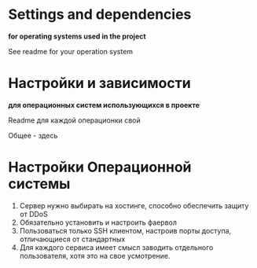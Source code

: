 # Settings and dependencies

**for operating systems used in the project**

See readme for your operation system

# Настройки и зависимости

**для операционных систем использующихся в проекте**

Readme для каждой операционки свой

Общее - здесь

# Настройки Операционной системы

1. Сервер нужно выбирать на хостинге, способно обеспечить защиту от DDoS
2. Обязательно установить и настроить фаервол
3. Пользоваться только SSH клиентом, настроив порты доступа, отличающиеся от стандартных
4. Для каждого сервиса имеет смысл заводить отдельного пользователя, хотя это на свое усмотрение.
